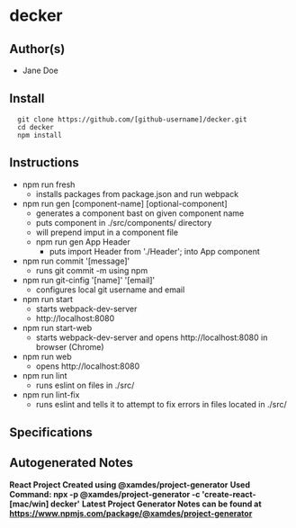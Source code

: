 # decker

## Author(s)

  * Jane Doe

## Install

```
  git clone https://github.com/[github-username]/decker.git
  cd decker
  npm install
```

## Instructions

* npm run fresh
  * installs packages from package.json and run webpack
* npm run gen [component-name] [optional-component]
  * generates a component bast on given component name
  * puts component in ./src/components/ directory
  * will prepend imput in a component file
  * npm run gen App Header
    * puts import Header from './Header'; into App component
* npm run commit '[message]'
  * runs git commit -m using npm
* npm run git-cinfig '[name]' '[email]'
  * configures local git username and email
* npm run start
  * starts webpack-dev-server
  * http://localhost:8080
* npm run start-web
  * starts webpack-dev-server and opens http://localhost:8080 in browser (Chrome)
* npm run web
  * opens http://localhost:8080
* npm run lint
  * runs eslint on files in ./src/
* npm run lint-fix
  * runs eslint and tells it to attempt to fix errors in files located in ./src/

## Specifications

## Autogenerated Notes

**React Project Created using @xamdes/project-generator**
**Used Command: npx -p @xamdes/project-generator -c 'create-react-[mac/win] decker'**
**Latest Project Generator Notes can be found at https://www.npmjs.com/package/@xamdes/project-generator**



